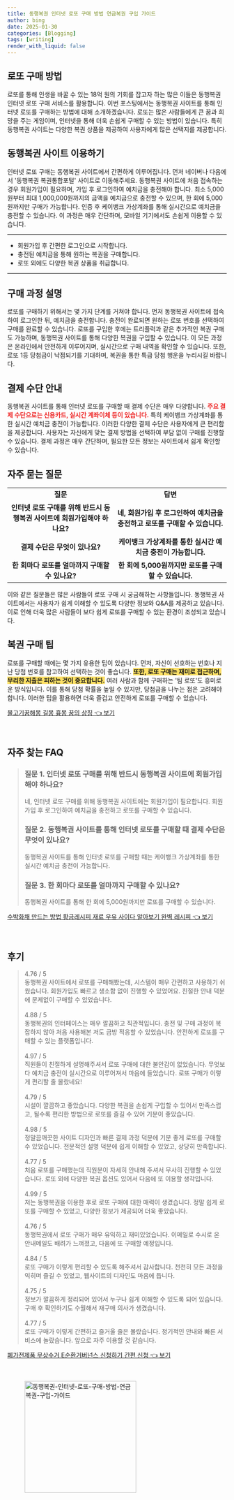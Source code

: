 ```yaml
---
title: 동행복권 인터넷 로또 구매 방법 연금복권 구입 가이드
author: bing
date: 2025-01-30
categories: [Blogging]
tags: [writing]
render_with_liquid: false
---
```



<h2 id='로또_구매_방법'>로또 구매 방법</h2>

<p>로또를 통해 인생을 바꿀 수 있는 18억 원의 기회를 잡고자 하는 많은 이들은 동행복권 인터넷 로또 구매 서비스를 활용합니다. 이번 포스팅에서는 동행복권 사이트를 통해 인터넷 로또를 구매하는 방법에 대해 소개하겠습니다. 로또는 많은 사람들에게 큰 꿈과 희망을 주는 게임이며, 인터넷을 통해 더욱 손쉽게 구매할 수 있는 방법이 있습니다. 특히 동행복권 사이트는 다양한 복권 상품을 제공하여 사용자에게 많은 선택지를 제공합니다.</p>

<h2 id='동행복권_사이트_이용하기'>동행복권 사이트 이용하기</h2>

<p>인터넷 로또 구매는 동행복권 사이트에서 간편하게 이루어집니다. 먼저 네이버나 다음에서 '동행복권 복권통합포털' 사이트로 이동해주세요. 동행복권 사이트에 처음 접속하는 경우 회원가입이 필요하며, 가입 후 로그인하여 예치금을 충전해야 합니다. 최소 5,000원부터 최대 1,000,000원까지의 금액을 예치금으로 충전할 수 있으며, 한 회에 5,000원까지만 구매가 가능합니다. 인증 후 케이뱅크 가상계좌를 통해 실시간으로 예치금을 충전할 수 있습니다. 이 과정은 매우 간단하며, 모바일 기기에서도 손쉽게 이용할 수 있습니다.</p>

<hr />

<ul>
    <li>회원가입 후 간편한 로그인으로 시작합니다.</li>
    <li>충전된 예치금을 통해 원하는 복권을 구매합니다.</li>
    <li>로또 외에도 다양한 복권 상품을 취급합니다.</li>
</ul>

<hr />

<h2 id='구매_과정_설명'>구매 과정 설명</h2>

<p>로또를 구매하기 위해서는 몇 가지 단계를 거쳐야 합니다. 먼저 동행복권 사이트에 접속하여 로그인한 뒤, 예치금을 충전합니다. 충전이 완료되면 원하는 로또 번호를 선택하여 구매를 완료할 수 있습니다. 로또를 구입한 후에는 트리플럭과 같은 추가적인 복권 구매도 가능하며, 동행복권 사이트를 통해 다양한 복권을 구입할 수 있습니다. 이 모든 과정은 온라인에서 안전하게 이루어지며, 실시간으로 구매 내역을 확인할 수 있습니다. 또한, 로또 1등 당첨금이 낙점되기를 기대하며, 복권을 통한 특급 당첨 행운을 누리시길 바랍니다.</p>

<h2 id='결제_수단_안내'>결제 수단 안내</h2>

<p>동행복권 사이트를 통해 인터넷 로또를 구매할 때 결제 수단은 매우 다양합니다. <b><span style="color: #ee2323;">주요 결제 수단으로는 신용카드, 실시간 계좌이체 등이 있습니다.</span></b> 특히 케이뱅크 가상계좌를 통한 실시간 예치금 충전이 가능합니다. 이러한 다양한 결제 수단은 사용자에게 큰 편리함을 제공합니다. 사용자는 자신에게 맞는 결제 방법을 선택하여 부담 없이 구매를 진행할 수 있습니다. 결제 과정은 매우 간단하며, 필요한 모든 정보는 사이트에서 쉽게 확인할 수 있습니다.</p>

<h2 id='자주_묻는_질문'>자주 묻는 질문</h2>

<table>
    <tr>
        <td style="text-align: center; height: 17px;"><b>질문</b></td>
        <td style="text-align: center; height: 17px;"><b>답변</b></td>
    </tr>
    <tr>
        <td style="text-align: center; height: 17px;"><b>인터넷 로또 구매를 위해 반드시 동행복권 사이트에 회원가입해야 하나요?</b></td>
        <td style="text-align: center; height: 17px;"><b>네, 회원가입 후 로그인하여 예치금을 충전하고 로또를 구매할 수 있습니다.</b></td>
    </tr>
    <tr>
        <td style="text-align: center; height: 17px;"><b>결제 수단은 무엇이 있나요?</b></td>
        <td style="text-align: center; height: 17px;"><b>케이뱅크 가상계좌를 통한 실시간 예치금 충전이 가능합니다.</b></td>
    </tr>
    <tr>
        <td style="text-align: center; height: 17px;"><b>한 회마다 로또를 얼마까지 구매할 수 있나요?</b></td>
        <td style="text-align: center; height: 17px;"><b>한 회에 5,000원까지만 로또를 구매할 수 있습니다.</b></td>
    </tr>
</table>

<p>이와 같은 질문들은 많은 사람들이 로또 구매 시 궁금해하는 사항들입니다. 동행복권 사이트에서는 사용자가 쉽게 이해할 수 있도록 다양한 정보와 Q&A를 제공하고 있습니다. 이로 인해 더욱 많은 사람들이 보다 쉽게 로또를 구매할 수 있는 환경이 조성되고 있습니다.</p>

<h2 id='복권_구매_팁'>복권 구매 팁</h2>

<p>로또를 구매할 때에는 몇 가지 유용한 팁이 있습니다. 먼저, 자신이 선호하는 번호나 지난 당첨 번호를 참고하여 선택하는 것이 좋습니다. <b><span style="background-color: #ffe066;">또한, 로또 구매는 재미로 접근하며, 무리한 지출은 피하는 것이 중요합니다.</span></b> 여러 사람과 함께 구매하는 '팀 로또'도 흥미로운 방식입니다. 이를 통해 당첨 확률을 높일 수 있지만, 당첨금을 나누는 점은 고려해야 합니다. 이러한 팁을 활용하면 더욱 즐겁고 안전하게 로또를 구매할 수 있습니다.</p>


<p><a class="click-button" title="물고기꿈해몽 길몽 흉몽 꿈의 상징" href="https://adkhouse.github.io/posts/%EB%AC%BC%EA%B3%A0%EA%B8%B0%EA%BF%88%ED%95%B4%EB%AA%BD-%EA%B8%B8%EB%AA%BD-%ED%9D%89%EB%AA%BD-%EA%BF%88%EC%9D%98-%EC%83%81%EC%A7%95/" rel="dofollow">물고기꿈해몽 길몽 흉몽 꿈의 상징 👈 보기</a></p><br>
<h2 id='자주_찾는_FAQ'>자주 찾는 FAQ</h2>
<div itemscope="" itemtype="https://schema.org/FAQPage"> 
<blockquote> 
<div itemscope="" itemprop="mainEntity" itemtype="https://schema.org/Question"> 
<h3 itemprop="name">질문 1. 인터넷 로또 구매를 위해 반드시 동행복권 사이트에 회원가입해야 하나요?</h3> 
<div itemscope="" itemprop="acceptedAnswer" itemtype="https://schema.org/Answer"> 
<span itemprop="text"> 
<p>네, 인터넷 로또 구매를 위해 동행복권 사이트에는 회원가입이 필요합니다. 회원가입 후 로그인하여 예치금을 충전하고 로또를 구매할 수 있습니다.</p> 
</span> 
</div> 
</div> 

<div itemscope="" itemprop="mainEntity" itemtype="https://schema.org/Question"> 
<h3 itemprop="name">질문 2. 동행복권 사이트를 통해 인터넷 로또를 구매할 때 결제 수단은 무엇이 있나요?</h3> 
<div itemscope="" itemprop="acceptedAnswer" itemtype="https://schema.org/Answer"> 
<span itemprop="text"> 
<p>동행복권 사이트를 통해 인터넷 로또를 구매할 때는 케이뱅크 가상계좌를 통한 실시간 예치금 충전이 가능합니다.</p> 
</span> 
</div> 
</div> 

<div itemscope="" itemprop="mainEntity" itemtype="https://schema.org/Question"> 
<h3 itemprop="name">질문 3. 한 회마다 로또를 얼마까지 구매할 수 있나요?</h3> 
<div itemscope="" itemprop="acceptedAnswer" itemtype="https://schema.org/Answer"> 
<span itemprop="text"> 
<p>동행복권 사이트를 통해 한 회에 5,000원까지만 로또를 구매할 수 있습니다.</p> 
</span> 
</div> 
</div> 
</blockquote> 
</div>
<p><a class="click-button" title="수박화채 만드는 방법 황금레시피 재료 우유 사이다 알아보기 완벽 레시피" href="https://adkhouse.github.io/posts/%EC%88%98%EB%B0%95%ED%99%94%EC%B1%84-%EB%A7%8C%EB%93%9C%EB%8A%94-%EB%B0%A9%EB%B2%95-%ED%99%A9%EA%B8%88%EB%A0%88%EC%8B%9C%ED%94%BC-%EC%9E%AC%EB%A3%8C-%EC%9A%B0%EC%9C%A0-%EC%82%AC%EC%9D%B4%EB%8B%A4-%EC%95%8C%EC%95%84%EB%B3%B4%EA%B8%B0-%EC%99%84%EB%B2%BD-%EB%A0%88%EC%8B%9C%ED%94%BC/" rel="dofollow">수박화채 만드는 방법 황금레시피 재료 우유 사이다 알아보기 완벽 레시피 👈 보기</a></p><br>
<h2 id='후기'>후기</h2>
<div itemscope itemtype="https://schema.org/Product">
  <blockquote>
  <div itemprop="review" itemscope itemtype="https://schema.org/Review">
      <div itemprop="reviewRating" itemscope itemtype="https://schema.org/Rating"> <span itemprop="ratingValue">4.76</span> / <span itemprop="bestRating">5</span> </div>
      <span itemprop="reviewBody">동행복권 사이트에서 로또를 구매해봤는데, 시스템이 매우 간편하고 사용하기 쉬웠습니다. 회원가입도 빠르고 생소함 없이 진행할 수 있었어요. 친절한 안내 덕분에 문제없이 구매할 수 있었습니다.</span>
  </div>
  <br>
  <div itemprop="review" itemscope itemtype="https://schema.org/Review">
      <div itemprop="reviewRating" itemscope itemtype="https://schema.org/Rating"> <span itemprop="ratingValue">4.88</span> / <span itemprop="bestRating">5</span> </div>
      <span itemprop="reviewBody">동행복권의 인터페이스는 매우 깔끔하고 직관적입니다. 충전 및 구매 과정이 복잡하지 않아 처음 사용해본 저도 금방 적응할 수 있었습니다. 안전하게 로또를 구매할 수 있는 플랫폼입니다.</span>
  </div>
  <br>
  <div itemprop="review" itemscope itemtype="https://schema.org/Review">
      <div itemprop="reviewRating" itemscope itemtype="https://schema.org/Rating"> <span itemprop="ratingValue">4.97</span> / <span itemprop="bestRating">5</span> </div>
      <span itemprop="reviewBody">직원들이 친절하게 설명해주셔서 로또 구매에 대한 불안감이 없었습니다. 무엇보다 예치금 충전이 실시간으로 이루어져서 마음에 들었습니다. 로또 구매가 이렇게 편리할 줄 몰랐네요!</span>
  </div>
  <br>
  <div itemprop="review" itemscope itemtype="https://schema.org/Review">
      <div itemprop="reviewRating" itemscope itemtype="https://schema.org/Rating"> <span itemprop="ratingValue">4.79</span> / <span itemprop="bestRating">5</span> </div>
      <span itemprop="reviewBody">시설이 깔끔하고 좋았습니다. 다양한 복권을 손쉽게 구입할 수 있어서 만족스럽고, 될수록 편리한 방법으로 로또를 즐길 수 있어 기분이 좋았습니다.</span>
  </div>
  <br>
  <div itemprop="review" itemscope itemtype="https://schema.org/Review">
      <div itemprop="reviewRating" itemscope itemtype="https://schema.org/Rating"> <span itemprop="ratingValue">4.98</span> / <span itemprop="bestRating">5</span> </div>
      <span itemprop="reviewBody">정말끔깨끗한 사이트 디자인과 빠른 결제 과정 덕분에 기분 좋게 로또를 구매할 수 있었습니다. 전문적인 설명 덕분에 쉽게 이해할 수 있었고, 상당히 만족합니다.</span>
  </div>
  <br>
  <div itemprop="review" itemscope itemtype="https://schema.org/Review">
      <div itemprop="reviewRating" itemscope itemtype="https://schema.org/Rating"> <span itemprop="ratingValue">4.77</span> / <span itemprop="bestRating">5</span> </div>
      <span itemprop="reviewBody">처음 로또를 구매했는데 직원분이 자세히 안내해 주셔서 무사히 진행할 수 있었습니다. 로또 외에 다양한 복권 옵션도 있어서 다음에 또 이용할 생각입니다.</span>
  </div>
  <br>
  <div itemprop="review" itemscope itemtype="https://schema.org/Review">
      <div itemprop="reviewRating" itemscope itemtype="https://schema.org/Rating"> <span itemprop="ratingValue">4.99</span> / <span itemprop="bestRating">5</span> </div>
      <span itemprop="reviewBody">저는 동행복권을 이용한 후로 로또 구매에 대한 매력이 생겼습니다. 정말 쉽게 로또를 구매할 수 있었고, 다양한 정보가 제공되어 더욱 좋았습니다.</span>
  </div>
  <br>
  <div itemprop="review" itemscope itemtype="https://schema.org/Review">
      <div itemprop="reviewRating" itemscope itemtype="https://schema.org/Rating"> <span itemprop="ratingValue">4.76</span> / <span itemprop="bestRating">5</span> </div>
      <span itemprop="reviewBody">동행복권에서 로또 구매가 매우 유익하고 재미있었습니다. 이메일로 수시로 온 안내메일도 배려가 느껴졌고, 다음에 또 구매할 예정입니다.</span>
  </div>
  <br>
  <div itemprop="review" itemscope itemtype="https://schema.org/Review">
      <div itemprop="reviewRating" itemscope itemtype="https://schema.org/Rating"> <span itemprop="ratingValue">4.84</span> / <span itemprop="bestRating">5</span> </div>
      <span itemprop="reviewBody">로또 구매가 이렇게 편리할 수 있도록 해주셔서 감사합니다. 천천히 모든 과정을 익히며 즐길 수 있었고, 웹사이트의 디자인도 마음에 듭니다.</span>
  </div>
  <br>
  <div itemprop="review" itemscope itemtype="https://schema.org/Review">
      <div itemprop="reviewRating" itemscope itemtype="https://schema.org/Rating"> <span itemprop="ratingValue">4.75</span> / <span itemprop="bestRating">5</span> </div>
      <span itemprop="reviewBody">정보가 깔끔하게 정리되어 있어서 누구나 쉽게 이해할 수 있도록 되어 있습니다. 구매 후 확인하기도 수월해서 재구매 의사가 생겼습니다.</span>
  </div>
  <br>
  <div itemprop="review" itemscope itemtype="https://schema.org/Review">
      <div itemprop="reviewRating" itemscope itemtype="https://schema.org/Rating"> <span itemprop="ratingValue">4.77</span> / <span itemprop="bestRating">5</span> </div>
      <span itemprop="reviewBody">로또 구매가 이렇게 간편하고 즐거울 줄은 몰랐습니다. 정기적인 안내와 빠른 서비스에 놀랐습니다. 앞으로 자주 이용할 것 같습니다.</span>
  </div>
  </blockquote>
</div>
<p><a class="click-button" title="폐가전제품 무상수거 E순환거버넌스 신청하기 간편 신청" href="https://adkhouse.github.io/posts/%ED%8F%90%EA%B0%80%EC%A0%84%EC%A0%9C%ED%92%88-%EB%AC%B4%EC%83%81%EC%88%98%EA%B1%B0-E%EC%88%9C%ED%99%98%EA%B1%B0%EB%B2%84%EB%84%8C%EC%8A%A4-%EC%8B%A0%EC%B2%AD%ED%95%98%EA%B8%B0-%EA%B0%84%ED%8E%B8-%EC%8B%A0%EC%B2%AD/" rel="dofollow">폐가전제품 무상수거 E순환거버넌스 신청하기 간편 신청 👈 보기</a></p><br>
<figure class="image"><img src="https://adkhouse.github.io/assets/img/thumbnail/동행복권-인터넷-로또-구매-방법-연금복권-구입-가이드.webp" alt="동행복권-인터넷-로또-구매-방법-연금복권-구입-가이드" width="256" height="256"></figure>